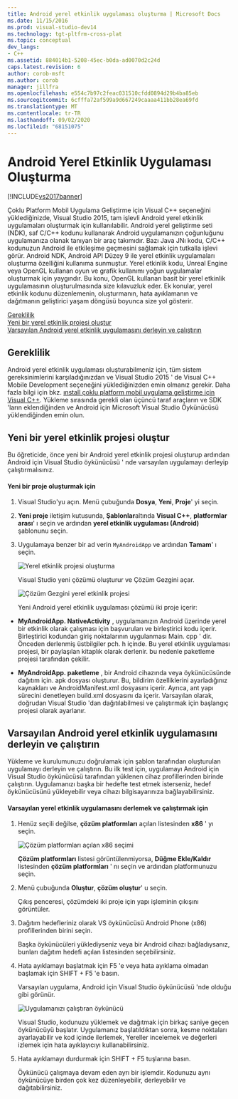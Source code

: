 ```yaml
---
title: Android yerel etkinlik uygulaması oluşturma | Microsoft Docs
ms.date: 11/15/2016
ms.prod: visual-studio-dev14
ms.technology: tgt-pltfrm-cross-plat
ms.topic: conceptual
dev_langs:
- C++
ms.assetid: 884014b1-5208-45ec-b0da-ad0070d2c24d
caps.latest.revision: 6
author: corob-msft
ms.author: corob
manager: jillfra
ms.openlocfilehash: e554c7b97c2feac031510cfdd0894d29b4ba85eb
ms.sourcegitcommit: 6cfffa72af599a9d667249caaaa411bb28ea69fd
ms.translationtype: MT
ms.contentlocale: tr-TR
ms.lasthandoff: 09/02/2020
ms.locfileid: "68151075"
---
```

# <a name="create-an-android-native-activity-app"></a>Android Yerel Etkinlik Uygulaması Oluşturma
[!INCLUDE[vs2017banner](../includes/vs2017banner.md)]

Çoklu Platform Mobil Uygulama Geliştirme için Visual C++ seçeneğini yüklediğinizde, Visual Studio 2015, tam işlevli Android yerel etkinlik uygulamaları oluşturmak için kullanılabilir. Android yerel geliştirme seti (NDK), saf C/C++ kodunu kullanarak Android uygulamanızın çoğunluğunu uygulamanıza olanak tanıyan bir araç takımıdır. Bazı Java JNı kodu, C/C++ kodunuzun Android ile etkileşime geçmesini sağlamak için tutkalla işlevi görür. Android NDK, Android API Düzey 9 ile yerel etkinlik uygulamaları oluşturma özelliğini kullanıma sunmuştur. Yerel etkinlik kodu, Unreal Engine veya OpenGL kullanan oyun ve grafik kullanımı yoğun uygulamalar oluşturmak için yaygındır. Bu konu, OpenGL kullanan basit bir yerel etkinlik uygulamasının oluşturulmasında size kılavuzluk eder. Ek konular, yerel etkinlik kodunu düzenlemenin, oluşturmanın, hata ayıklamanın ve dağıtmanın geliştirici yaşam döngüsü boyunca size yol gösterir.  
  
 [Gereklilik](#req)   
 [Yeni bir yerel etkinlik projesi oluştur](#Create)   
 [Varsayılan Android yerel etkinlik uygulamasını derleyin ve çalıştırın](#BuildHello)  
  
## <a name="requirements"></a><a name="req"></a> Gereklilik  
 Android yerel etkinlik uygulaması oluşturabilmeniz için, tüm sistem gereksinimlerini karşıladığınızdan ve Visual Studio 2015 ' de Visual C++ Mobile Development seçeneğini yüklediğinizden emin olmanız gerekir. Daha fazla bilgi için bkz. [ınstall çoklu platform mobil uygulama geliştirme için Visual C++](../cross-platform/install-visual-cpp-for-cross-platform-mobile-development.md). Yükleme sırasında gerekli olan üçüncü taraf araçların ve SDK 'ların eklendiğinden ve Android için Microsoft Visual Studio Öykünücüsü yüklendiğinden emin olun.  
  
## <a name="create-a-new-native-activity-project"></a><a name="Create"></a> Yeni bir yerel etkinlik projesi oluştur  
 Bu öğreticide, önce yeni bir Android yerel etkinlik projesi oluşturup ardından Android için Visual Studio öykünücüsü ' nde varsayılan uygulamayı derleyip çalıştırmalısınız.  
  
#### <a name="to-create-a-new-project"></a>Yeni bir proje oluşturmak için  
  
1. Visual Studio'yu açın. Menü çubuğunda **Dosya**, **Yeni**, **Proje**' yi seçin.  
  
2. **Yeni proje** iletişim kutusunda, **Şablonlar**altında **Visual C++**, **platformlar arası**' ı seçin ve ardından **yerel etkinlik uygulaması (Android)** şablonunu seçin.  
  
3. Uygulamaya benzer bir ad verin `MyAndroidApp` ve ardından **Tamam**' ı seçin.  
  
    ![Yerel etkinlik projesi oluşturma](../cross-platform/media/cppmdd-newproject.PNG "CppMDD_NewProject")  
  
    Visual Studio yeni çözümü oluşturur ve Çözüm Gezgini açar.  
  
    ![Çözüm Gezgini yerel etkinlik projesi](../cross-platform/media/cppmdd-rc-na-solutionexp.PNG "CPPMDD_RC_NA_SolutionExp")  
  
   Yeni Android yerel etkinlik uygulaması çözümü iki proje içerir:  
  
- **MyAndroidApp. NativeActivity** , uygulamanızın Android üzerinde yerel bir etkinlik olarak çalışması için başvuruları ve birleştirici kodu içerir. Birleştirici kodundan giriş noktalarının uygulanması Main. cpp ' dir. Önceden derlenmiş üstbilgiler pch. h içinde. Bu yerel etkinlik uygulaması projesi, bir paylaşılan kitaplık olarak derlenir. bu nedenle paketleme projesi tarafından çekilir.  
  
- **MyAndroidApp. paketleme** , bir Android cihazında veya öykünücüsünde dağıtım için. apk dosyası oluşturur. Bu, bildirim özelliklerini ayarladığınız kaynakları ve AndroidManifest.xml dosyasını içerir. Ayrıca, ant yapı sürecini denetleyen build.xml dosyasını da içerir. Varsayılan olarak, doğrudan Visual Studio 'dan dağıtılabilmesi ve çalıştırmak için başlangıç projesi olarak ayarlanır.  
  
## <a name="build-and-run-the-default-android-native-activity-app"></a><a name="BuildHello"></a> Varsayılan Android yerel etkinlik uygulamasını derleyin ve çalıştırın  
 Yükleme ve kurulumunuzu doğrulamak için şablon tarafından oluşturulan uygulamayı derleyin ve çalıştırın. Bu ilk test için, uygulamayı Android için Visual Studio öykünücüsü tarafından yüklenen cihaz profillerinden birinde çalıştırın. Uygulamanızı başka bir hedefte test etmek isterseniz, hedef öykünücüsünü yükleyebilir veya cihazı bilgisayarınıza bağlayabilirsiniz.  
  
#### <a name="to-build-and-run-the-default-native-activity-app"></a>Varsayılan yerel etkinlik uygulamasını derlemek ve çalıştırmak için  
  
1. Henüz seçili değilse, **çözüm platformları** açılan listesinden **x86** ' yı seçin.  
  
     ![Çözüm platformları açılan x86 seçimi](../cross-platform/media/cppmdd-rc-na-solution-x86.png "CPPMDD_RC_NA_Solution_x86")  
  
     **Çözüm platformları** listesi görüntülenmiyorsa, **Düğme Ekle/Kaldır** listesinden **çözüm platformları** ' nı seçin ve ardından platformunuzu seçin.  
  
2. Menü çubuğunda **Oluştur**, **çözüm oluştur**' u seçin.  
  
     Çıkış penceresi, çözümdeki iki proje için yapı işleminin çıkışını görüntüler.  
  
3. Dağıtım hedefleriniz olarak VS öykünücüsü Android Phone (x86) profillerinden birini seçin.  
  
     Başka öykünücüleri yüklediyseniz veya bir Android cihazı bağladıysanız, bunları dağıtım hedefi açılan listesinden seçebilirsiniz.  
  
4. Hata ayıklamayı başlatmak için F5 'e veya hata ayıklama olmadan başlamak için SHIFT + F5 'e basın.  
  
     Varsayılan uygulama, Android için Visual Studio öykünücüsü 'nde olduğu gibi görünür.  
  
     ![Uygulamanızı çalıştıran öykünücü](../cross-platform/media/cppmdd-emulator-running-app.PNG "CppMDD_Emulator_Running_App")  
  
     Visual Studio, kodunuzu yüklemek ve dağıtmak için birkaç saniye geçen öykünücüyü başlatır. Uygulamanız başlatıldıktan sonra, kesme noktaları ayarlayabilir ve kod içinde ilerlemek, Yereller incelemek ve değerleri izlemek için hata ayıklayıcıyı kullanabilirsiniz.  
  
5. Hata ayıklamayı durdurmak için SHIFT + F5 tuşlarına basın.  
  
     Öykünücü çalışmaya devam eden ayrı bir işlemdir. Kodunuzu aynı öykünücüye birden çok kez düzenleyebilir, derleyebilir ve dağıtabilirsiniz.
